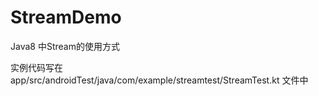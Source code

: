 # StreamDemo
Java8 中Stream的使用方式

实例代码写在 app/src/androidTest/java/com/example/streamtest/StreamTest.kt 文件中
